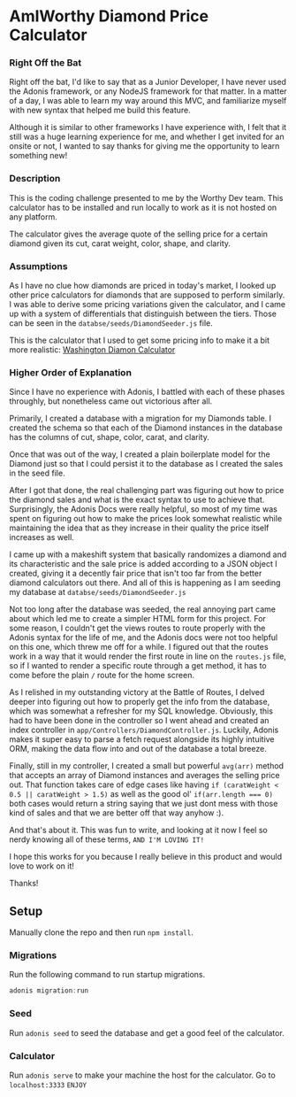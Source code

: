 # AmIWorthy Diamond Price Calculator

### Right Off the Bat

Right off the bat, I'd like to say that as a Junior Developer, I have never used the Adonis framework, or any NodeJS framework for that matter. In a matter of a day, I was able to learn my way around this MVC, and familiarize myself with new syntax that helped me build this feature.

 Although it is similar to other frameworks I have experience with, I felt that it still was a huge learning experience for me, and whether I get invited for an onsite or not, I wanted to say thanks for giving me the opportunity to learn something new!

### Description

This is the coding challenge presented to me by the Worthy Dev team.
This calculator has to be installed and run locally to work as it is not hosted on any platform.

The calculator gives the average quote of the selling price for a certain diamond given its cut, 
carat weight, color, shape, and clarity. 

### Assumptions

As I have no clue how diamonds are priced in today's market, I looked up other price calculators for diamonds
that are supposed to perform similarly. I was able to derive some pricing variations given the calculator, and I came up with a system of differentials that distinguish between the tiers. Those can be seen in the ``databse/seeds/DiamondSeeder.js`` file. 

This is the calculator that I used to get some pricing info to make it a bit more realistic:
[Washington Diamon Calculator](https://www.washingtondiamond.com/pages/diamond-price-calculator)

### Higher Order of Explanation

Since I have no experience with Adonis, I battled with each of these phases throughly, but nonetheless came out victorious after all.

Primarily, I created a database with a migration for my Diamonds table. I created the schema so that each of the Diamond instances in the database has the columns of cut, shape, color, carat, and clarity. 

Once that was out of the way, I created a plain boilerplate model for the Diamond just so that I could persist it to the database as I created the sales in the seed file. 

After I got that done, the real challenging part was figuring out how to price the diamond sales and what is the exact syntax to use to achieve that. Surprisingly, the Adonis Docs were really helpful, so most of my time was spent on figuring out how to make the prices look somewhat realistic while maintaining the idea that as they increase in their quality the price itself increases as well. 

I came up with a makeshift system that basically randomizes a diamond and its characteristic and the sale price is added according to a JSON object I created, giving it a decently fair price that isn't too far from the better diamond calculators out there. And all of this is happening as I am seeding my database at ```databse/seeds/DiamondSeeder.js```

 Not too long after the database was seeded, the real annoying part came about which led me to create a simpler HTML form for this project. For some reason, I couldn't get the views routes to route properly with the Adonis syntax for the life of me, and the Adonis docs were not too helpful on this one, which threw me off for a while. I figured out that the routes work in a way that it would render the first route in line on the `routes.js` file, so if I wanted to render a specific route through a get method, it has to come before the plain `/` route for the home screen. 

As I relished in my outstanding victory at the Battle of Routes, I delved deeper into figuring out how to properly get the info from the database, which was somewhat a refresher for my SQL knowledge. Obviously, this had to have been done in the controller so I went ahead and created an index controller in ```app/Controllers/DiamondController.js```. Luckily, Adonis makes it super easy to parse a fetch request alongside its highly intuitive ORM, making the data flow into and out of the database a total breeze. 

Finally, still in my controller, I created a small but powerful `avg(arr)` method that accepts an array of Diamond instances and averages the selling price out. That function takes care of edge cases like having `if (caratWeight < 0.5 || caratWeight > 1.5)` as well as the good ol' `if(arr.length === 0)` both cases would return a string saying that we just dont mess with those kind of sales and that we are better off that way anyhow :).

And that's about it. This was fun to write, and looking at it now I feel so nerdy knowing all of these terms, `AND I'M LOVING IT!`

I hope this works for you because I really believe in this product and would love to work on it!

Thanks!

## Setup

Manually clone the repo and then run `npm install`.


### Migrations

Run the following command to run startup migrations.

```js
adonis migration:run
```

### Seed 

Run ``` adonis seed ``` to seed the database and get a good feel of the calculator.

### Calculator

Run ```adonis serve``` to make your machine the host for the calculator.
Go to ```localhost:3333```
`ENJOY`
